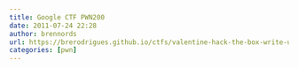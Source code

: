 ```yaml
---
title: Google CTF PWN200
date: 2011-07-24 22:28
author: brennords
url: https://brerodrigues.github.io/ctfs/valentine-hack-the-box-write-up
categories: [pwn]
---
```

